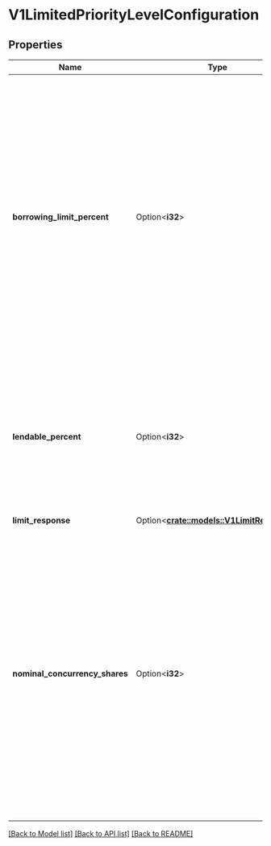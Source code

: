 # V1LimitedPriorityLevelConfiguration

## Properties

Name | Type | Description | Notes
------------ | ------------- | ------------- | -------------
**borrowing_limit_percent** | Option<**i32**> | `borrowingLimitPercent`, if present, configures a limit on how many seats this priority level can borrow from other priority levels. The limit is known as this level's BorrowingConcurrencyLimit (BorrowingCL) and is a limit on the total number of seats that this level may borrow at any one time. This field holds the ratio of that limit to the level's nominal concurrency limit. When this field is non-nil, it must hold a non-negative integer and the limit is calculated as follows.  BorrowingCL(i) = round( NominalCL(i) * borrowingLimitPercent(i)/100.0 )  The value of this field can be more than 100, implying that this priority level can borrow a number of seats that is greater than its own nominal concurrency limit (NominalCL). When this field is left `nil`, the limit is effectively infinite. | [optional]
**lendable_percent** | Option<**i32**> | `lendablePercent` prescribes the fraction of the level's NominalCL that can be borrowed by other priority levels. The value of this field must be between 0 and 100, inclusive, and it defaults to 0. The number of seats that other levels can borrow from this level, known as this level's LendableConcurrencyLimit (LendableCL), is defined as follows.  LendableCL(i) = round( NominalCL(i) * lendablePercent(i)/100.0 ) | [optional]
**limit_response** | Option<[**crate::models::V1LimitResponse**](v1.LimitResponse.md)> |  | [optional]
**nominal_concurrency_shares** | Option<**i32**> | `nominalConcurrencyShares` (NCS) contributes to the computation of the NominalConcurrencyLimit (NominalCL) of this level. This is the number of execution seats available at this priority level. This is used both for requests dispatched from this priority level as well as requests dispatched from other priority levels borrowing seats from this level. The server's concurrency limit (ServerCL) is divided among the Limited priority levels in proportion to their NCS values:  NominalCL(i)  = ceil( ServerCL * NCS(i) / sum_ncs ) sum_ncs = sum[priority level k] NCS(k)  Bigger numbers mean a larger nominal concurrency limit, at the expense of every other priority level.  If not specified, this field defaults to a value of 30.  Setting this field to zero supports the construction of a \"jail\" for this priority level that is used to hold some request(s) | [optional]

[[Back to Model list]](../README.md#documentation-for-models) [[Back to API list]](../README.md#documentation-for-api-endpoints) [[Back to README]](../README.md)


